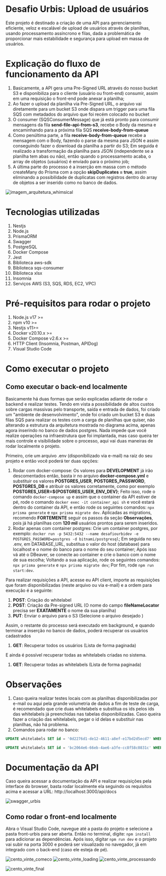 # Desafio Urbis: Upload de usuários

Este projeto é destinado a criação de uma API para gerenciamento eficiente, veloz e escalável de upload de usuários através de planilhas, usando processamento assíncrono e filas, dada a problemática de proporcionar mais estabilidade e segurança para upload em massa de usuários.


# Explicação do fluxo de funcionamento da API
1. Basicamente, a API gera uma Pre-Signed URL através do nosso bucket S3 e disponibiliza para o cliente (usuário ou front-end) consumir, assim em uma requisição o front-end pode anexar a planilha;
2. Ao fazer o upload da planilha via Pre-Signed URL, o arquivo vai diretamente para um bucket S3 onde dispara um trigger para uma fila SQS com metadados do arquivo que foi recém colocado no bucket
3. O consumer (SQSConsumerMessage) que já está pronto para consumir mensagens da fila **send-file-api-from-s3**, recebe o Body da mesma e encaminhando para a próxima fila SQS **receive-body-from-queue**
4. Como penúltima parte, a fila **receive-body-from-queue** recebe a mensagem com o Body, fazendo o parse da mesma para JSON e assim conseguindo fazer o download da planilha a partir do S3; Em seguida é realizado a transformação da planilha para JSON (independente se a planilha tem abas ou não), então quando o processamento acaba, o array de objetos (usuários) é enviado para o próximo job;
5. A última parte do processo é a inserção em massa com o método createMany do Prisma com a opção **skipDuplicates = true**, assim eliminando a possibilidade de duplicatas com registros dentro do array de objetos a ser inserido como no banco de dados.


![imagem_arquitetura_whimsical](https://github.com/user-attachments/assets/df244ffc-560a-42a9-8c1a-1e6a41a9b3a4)


# Tecnologias utilizadas

1. Nestjs
2. Node.js
3. PrismaORM
3. Swagger
4. PostgreSQL
5. Docker Compose
6. Jest
7. Biblioteca aws-sdk
8. Biblioteca sqs-consumer
8. Biblioteca xlsx
9. Insomnia
10. Serviços AWS (S3, SQS, RDS, EC2, VPC)


# Pré-requisitos para rodar o projeto
1. Node.js v17 >=
2. npm v10 >=
3. Nestjs v11>=
2. Docker v20.10.x >= 
3. Docker Compose v2.6.x >=
4. HTTP Client (Insomnia, Postman, APIDog)
5. Visual Studio Code

# Como executar o projeto
## Como executar o back-end localmente

Basicamente há duas formas que serão explicadas adiante de rodar o backend e realizar testes. Tendo em vista a possibilidade de altos custos sobre cargas massivas pelo transporte, saída e entrada de dados, foi criado um "ambiente de desenvolvimento", onde foi criado um bucket S3 e duas filas SQS para realizar os testes com a carga de planilhas que quiser, não alterando a estrutura da arquitetura mostrada no diagrama acima, apenas agora inserindo no banco de dados postgres. Nada impede que você realize operações na infraestrutura que foi implantada, mas caso queira ter mais controle e visibilidade sobre o processo, aqui vai duas maneiras de rodar localmente o projeto.

Primeiro, crie um arquivo .env (disponibilizado via e-mail) na raiz do seu projeto e então você poderá ter duas opções:

1. Rodar com docker-compose: Os valores para **DEVELOPMENT** já irão descomentados então, basta ir no arquivo **docker-compose.yml** e substituir os valores **POSTGRES_USER**, **POSTGRES_PASSWORD**, **POSTGRES_DB** e atribuir os valores corretamente, como por exemplo **POSTGRES_USER=${POSTGRES_USER_ENV_DEV}**; Feito isso, rode o comando ```docker-compose up``` e assim que o container da API estiver de pé, rode o comando ```docker exec -it container_api sh``` e você estará dentro do container da API, e então rode os seguintes comandos: ```npx prisma generate``` e ```npx prisma migrate dev```. Aplicadas as migrations, recomendo **FORTEMENTE** seguir os passos da seção **Observações**, pois já há planilhas com **120 mil** usuários prontos para serem inseridos.
2. Rodar apenas com container postgres: Crie um container postgres, por exemplo: ```docker run -p 5432:5432 --name desafiourbidev -e POSTGRES_PASSWORD=postgres -d bitnami/postgresql```; Em seguida no seu .env, em DATABASE_URL, substitua o valor do host (database) para localhost e o nome do banco para o nome do seu container; Após isso vá até o DBeaver, se conecte ao container e crie o banco com o nome de sua escolha; Voltando a sua aplicação, rode os seguintes comandos: ```npx prisma generate``` e ```npx prisma migrate dev```; Por fim, rode ```npm run start:dev```. 

Para realizar requisições a API, acesse eu API client, importe as requisições que foram disponibilizadas (neste arquivo ou via e-mail) e a ordem para execução é a seguinte:

1. **POST**: Criação do whitelabel
2. **POST**: Criação da Pre-signed URL (O nome do campo **fileNameLocator** precisa ser **EXATAMENTE** o nome da sua planilha)
3. **PUT**: Enviar o arquivo para o S3 (Selecione o arquivo desejado )

Assim, o restante do processo será executado em background, e quando terminar a inserção no banco de dados, poderá recuperar os usuários cadastrados

1. **GET**: Recuperar todos os usuários (Lista de forma paginada)

E ainda é possível recuperar todas as whitelabels criadas no sistema.

1. **GET**: Recuperar todas as whitelabels (Lista de forma paginada)

# Observações

1. Caso queira realizar testes locais com as planilhas disponibilizadas por e-mail ou aqui pela grande volumetria de dados a fim de teste de carga, é recomendado que crie duas whitelabels e substitua os ids pelos ids das whitelabels já preenchidas nas tabelas disponibilizadas. Caso queira fazer a criação das whitelabels, pegar o id delas e substituir nas planilhas, não há problema.
2. Comandos para rodar no banco: 

``` sql 
UPDATE whitelabels SET id = '0d2276d1-de12-4611-a8ef-e17bd2d5ecd7' WHERE id = '**ID_PRIMEIRA_WHITELABEL_CRIADA_POR_VOCE**';
```

```sql
UPDATE whitelabels SET id = 'bc2064e6-66eb-4ae6-a3fe-cc8f58c0831c' WHERE id = '**ID_SEGUNDA_WHITELABEL_CRIADA_POR_VOCE**';
```

# Documentação da API

Caso queira acessar a documentação da API e realizar requisições pela interface do browser, basta rodar localmente ela seguindo os requisitos acima e acessar a URL: http://localhost:3000/api/docs

![swagger_urbis](https://github.com/user-attachments/assets/632d8f47-b264-4463-bf30-b52f4eefb181)


## Como rodar o front-end localmente 

Abra o Visual Studio Code, navegue até a pasta do projeto e selecione a pasta front-urbis para ser aberta. Então no terminal, digite: ```npm install``` para adicionar as dependências. Após isso, digitar ```npm run dev``` e o projeto vai subir na porta 3000 e poderá ser visualizado no navegador, já em integrado com o back-end (caso ele esteja de pé). 

![cento_vinte_comeco](https://github.com/user-attachments/assets/e4fd38bf-c2f9-4ea1-b72d-98a0a8ee1b9e)
![cento_vinte_loading](https://github.com/user-attachments/assets/86159c77-5978-49c4-81a4-520fddace2b6)
![cento_vinte_processando](https://github.com/user-attachments/assets/507d072b-0288-462b-9ebd-41d94753c626)

![cento_vinte_final](https://github.com/user-attachments/assets/3c8a1163-ed4f-4937-93e8-74a647b45a34)


